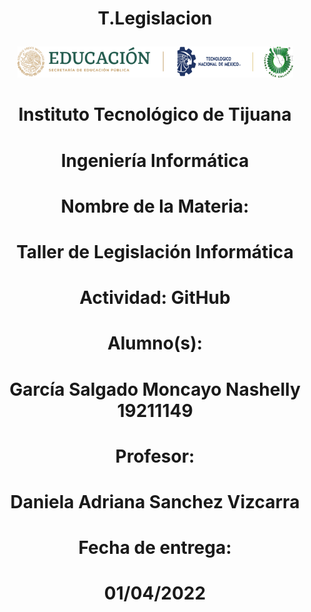  # <p align="center"> T.Legislacion

<p align="center"> <img src ="./MISC/LOGO.png" /></p>

## <h1 align="center">Instituto Tecnológico de Tijuana</h1>
<h1 align="center">Ingeniería Informática</h1>
<h1 align="center">Nombre de la Materia:</h1>
<h1 align="center">Taller de Legislación Informática</h1>
<h1 align="center">Actividad: GitHub</h1>
<h1 align="center">Alumno(s):</h1>
<h1 align="center">García Salgado Moncayo Nashelly 19211149</h1>
<h1 align="center">Profesor:</h1>
<h1 align="center">Daniela Adriana Sanchez Vizcarra<h1>
<h1 align="center">Fecha de entrega:</h1>
<h1 align="center">01/04/2022</h1>
